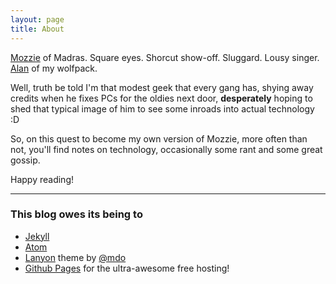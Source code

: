 ```yaml
---
layout: page
title: About
---
```


<p class="message">
	<a href="http://en.wikipedia.org/wiki/List_of_White_Collar_characters#Mozzie" target="_blank">Mozzie</a> of Madras. Square eyes. Shorcut show-off. Sluggard. Lousy singer. <a href="http://thehangover.wikia.com/wiki/Alan_Garner" target="_blank">Alan</a> of my wolfpack.
</p>

Well, truth be told I'm that modest geek that every gang has, shying away credits when he fixes PCs for the oldies next door, **desperately** hoping to shed that typical image of him to see some inroads into actual technology :D

So, on this quest to become my own version of Mozzie, more often than not, you'll find notes on technology, occasionally some rant and some great gossip.

Happy reading!

---

### This blog owes its being to

* [Jekyll](http://jekyllrb.com/)
* [Atom](https://atom.io/)
* [Lanyon](http://lanyon.getpoole.com/) theme by [@mdo](https://twitter.com/mdo)
* [Github Pages](https://pages.github.com/) for the ultra-awesome free hosting!
